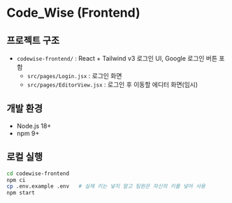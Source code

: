 # Code_Wise (Frontend)

## 프로젝트 구조
- `codewise-frontend/` : React + Tailwind v3 로그인 UI, Google 로그인 버튼 포함
  - `src/pages/Login.jsx` : 로그인 화면
  - `src/pages/EditorView.jsx` : 로그인 후 이동할 에디터 화면(임시)

## 개발 환경
- Node.js 18+
- npm 9+

## 로컬 실행
```bash
cd codewise-frontend
npm ci
cp .env.example .env   # 실제 키는 넣지 말고 팀원은 자신의 키를 넣어 사용
npm start